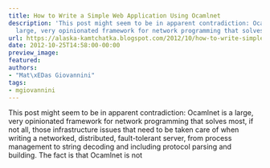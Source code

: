 ```yaml
---
title: How to Write a Simple Web Application Using Ocamlnet
description: 'This post might seem to be in apparent contradiction: Ocamlnet  is a
  large, very opinionated framework for network programming that solves m...'
url: https://alaska-kamtchatka.blogspot.com/2012/10/how-to-write-simple-web-application.html
date: 2012-10-25T14:58:00-00:00
preview_image:
featured:
authors:
- "Mat\xEDas Giovannini"
tags:
- mgiovannini
---
```


This post might seem to be in apparent contradiction: Ocamlnet is a large, very opinionated framework for network programming that solves most, if not all, those infrastructure issues that need to be taken care of when writing a networked, distributed, fault-tolerant server, from process management to string decoding and including protocol parsing and building. The fact is that Ocamlnet is not 
